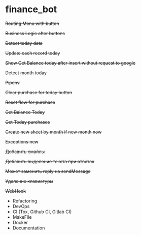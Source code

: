 # finance_bot

~~Routing Menu with button~~

~~Business Logic after buttons~~

~~Detect today data~~

~~Update each record today~~

~~Show Get Balance today after insert without request to google~~

~~Detect month today~~

~~Pipenv~~

~~Clear purchase for today button~~

~~Reset flow for purchase~~

~~Get Balance Today~~

~~Get Today purchases~~

~~Create new sheet by month if new month now~~

~~Exceptions new~~

~~Добавить смайлы~~

~~Добавить выделение текста при ответах~~

~~Может заменить reply на sendMessage~~

~~Удаление клавиатуры~~

~~WebHook~~

- Refactoring
- DevOps
- CI (Tox, Github CI, Gitlab CI)
- MakeFile
- Docker
- Documentation
